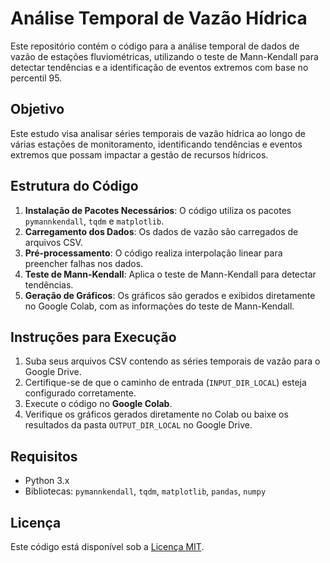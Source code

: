 # Análise Temporal de Vazão Hídrica

Este repositório contém o código para a análise temporal de dados de vazão de estações fluviométricas, utilizando o teste de Mann-Kendall para detectar tendências e a identificação de eventos extremos com base no percentil 95.

## Objetivo

Este estudo visa analisar séries temporais de vazão hídrica ao longo de várias estações de monitoramento, identificando tendências e eventos extremos que possam impactar a gestão de recursos hídricos.

## Estrutura do Código

1. **Instalação de Pacotes Necessários**: O código utiliza os pacotes `pymannkendall`, `tqdm` e `matplotlib`.
2. **Carregamento dos Dados**: Os dados de vazão são carregados de arquivos CSV.
3. **Pré-processamento**: O código realiza interpolação linear para preencher falhas nos dados.
4. **Teste de Mann-Kendall**: Aplica o teste de Mann-Kendall para detectar tendências.
5. **Geração de Gráficos**: Os gráficos são gerados e exibidos diretamente no Google Colab, com as informações do teste de Mann-Kendall.

## Instruções para Execução

1. Suba seus arquivos CSV contendo as séries temporais de vazão para o Google Drive.
2. Certifique-se de que o caminho de entrada (`INPUT_DIR_LOCAL`) esteja configurado corretamente.
3. Execute o código no **Google Colab**.
4. Verifique os gráficos gerados diretamente no Colab ou baixe os resultados da pasta `OUTPUT_DIR_LOCAL` no Google Drive.

## Requisitos

- Python 3.x
- Bibliotecas: `pymannkendall`, `tqdm`, `matplotlib`, `pandas`, `numpy`

## Licença

Este código está disponível sob a [Licença MIT](LICENSE).
